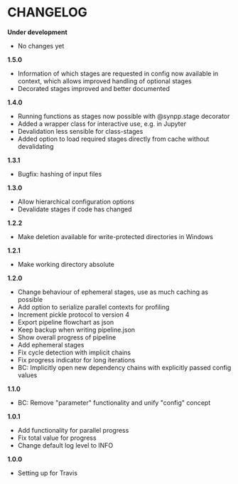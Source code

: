 # CHANGELOG

**Under development**

- No changes yet

**1.5.0**

- Information of which stages are requested in config now available in context,
which allows improved handling of optional stages
- Decorated stages improved and better documented

**1.4.0**

- Running functions as stages now possible with @synpp.stage decorator
- Added a wrapper class for interactive use, e.g. in Jupyter
- Devalidation less sensible for class-stages
- Added option to load required stages directly from cache without devalidating

**1.3.1**

- Bugfix: hashing of input files

**1.3.0**

- Allow hierarchical configuration options
- Devalidate stages if code has changed

**1.2.2**

- Make deletion available for write-protected directories in Windows

**1.2.1**

- Make working directory absolute

**1.2.0**

- Change behaviour of ephemeral stages, use as much caching as possible
- Add option to serialize parallel contexts for profiling
- Increment pickle protocol to version 4
- Export pipeline flowchart as json
- Keep backup when writing pipeline.json
- Show overall progress of pipeline
- Add ephemeral stages
- Fix cycle detection with implicit chains
- Fix progress indicator for long iterations
- BC: Implicitly open new dependency chains with explicitly passed config values

**1.1.0**

- BC: Remove "parameter" functionality and unify "config" concept

**1.0.1**

- Add functionality for parallel progress
- Fix total value for progress
- Change default log level to INFO

**1.0.0**

- Setting up for Travis
